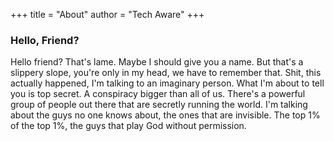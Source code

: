 +++
title = "About"
author = "Tech Aware"
+++

### Hello, Friend?

Hello friend? That's lame. Maybe I should give you a name. But that's a slippery slope, you're only in my head, we have to remember that. Shit, this actually happened, I'm talking to an imaginary person. What I'm about to tell you is top secret. A conspiracy bigger than all of us. There's a powerful group of people out there that are secretly running the world. I'm talking about the guys no one knows about, the ones that are invisible. The top 1% of the top 1%, the guys that play God without permission.
